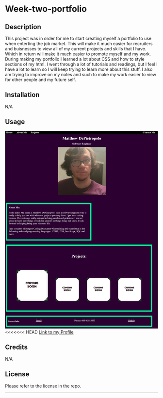 # Week-two-portfolio

## Description

This project was in order for me to start creating myself a portfolio to use when enterting the job market. This will make it much easier for recruiters and buisnesses to view
all of my current projects and skills that I have. Which in return will make it much easier to promote myself and my work. During making my portfolio I learned a lot about CSS and how to style sections of my html. I went through a lot of tutorials and readings, but I feel I have a lot to learn so I will keep trying to learn more about this stuff.
I also am trying to improve on my notes and such to make my work easier to view for other people and my future self.

## Installation

N/A

## Usage

![Screenshot](assets/images/screenshot.png)
<<<<<<< HEAD
[Link to my Profile]()


## Credits
N/A

## License
Please refer to the license in the repo.

---
